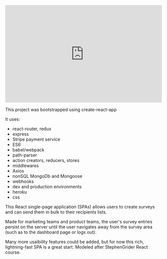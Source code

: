 <div style="position: relative; padding-bottom: 62.5%; height: 0;"><iframe src="https://www.useloom.com/embed/9d4ca834fe2840599c76dd3cbaf0fcc0" frameborder="0" webkitallowfullscreen mozallowfullscreen allowfullscreen style="position: absolute; top: 0; left: 0; width: 100%; height: 100%;"></iframe></div>

This project was bootstrapped using create-react-app

It uses:
- react-router, redux
- express
- Stripe payment service
- ES6
- babel/webpack
- path-parser
- action creators, reducers, stores
- middlewares
- Axios
- nonSQL MongoDb and Mongoose
- webhooks
- dev and production environments
- heroku
- css

This React single-page application (SPAs) allows users to create surveys and can send them in bulk to their recipients lists. 

Made for marketing teams and product teams, the user's survey entries persist on the server until the user navigates away from the survey area (such as to the dashboard page or logs out).

Many more usaibility features could be added, but for now this rich, lightning-fast SPA is a great start. Modeled after StephenGrider React course. 